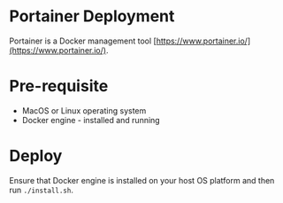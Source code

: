 # Portainer Deployment

Portainer is a Docker management tool [https://www.portainer.io/](https://www.portainer.io/).

# Pre-requisite

- MacOS or Linux operating system
- Docker engine - installed and running

# Deploy

Ensure that Docker engine is installed on your host OS platform and then run `./install.sh`.
